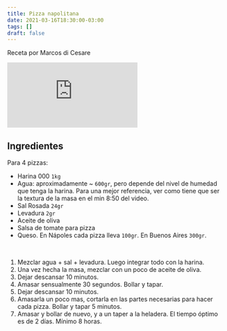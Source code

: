 ```yaml
---
title: Pizza napolitana
date: 2021-03-16T18:30:00-03:00
tags: []
draft: false
---
```


Receta por Marcos di Cesare

<div class="youtube-container"><iframe src="https://www.youtube.com/embed/gQ0l1hT8BnQ" frameborder="0" allow="accelerometer; autoplay; clipboard-write; encrypted-media; gyroscope; picture-in-picture" allowfullscreen></iframe></div>

## Ingredientes

Para 4 pizzas:
- Harina 000 ```1kg```
- Agua: aproximadamente ~ ```600gr```, pero depende del nivel de humedad que tenga la harina. Para una mejor referencia, ver como tiene que ser la textura de la masa en el min 8:50 del video.
- Sal Rosada ```24gr```
- Levadura ```2gr```
- Aceite de oliva
- Salsa de tomate para pizza
- Queso. En Nápoles cada pizza lleva ```100gr```. En Buenos Aires ```300gr```.

<br>

1. Mezclar agua + sal + levadura. Luego integrar todo con la harina.
2. Una vez hecha la masa, mezclar con un poco de aceite de oliva.
3. Dejar descansar 10 minutos.
4. Amasar sensualmente 30 segundos. Bollar y tapar.
5. Dejar descansar 10 minutos.
6. Amasarla un poco mas, cortarla en las partes necesarias para hacer cada pizza. Bollar y tapar 5 minutos.
7. Amasar y bollar de nuevo, y a un taper a la heladera. El tiempo óptimo es de 2 días. Mínimo 8 horas.
